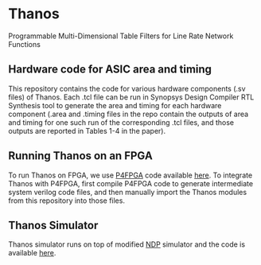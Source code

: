 # Thanos
Programmable Multi-Dimensional Table Filters for Line Rate Network Functions

## Hardware code for ASIC area and timing
This repository contains the code for various hardware components (.sv files) of Thanos. Each .tcl file can be run in Synopsys Design Compiler RTL Synthesis tool to generate the area and timing for each hardware component (.area and .timing files in the repo contain the outputs of area and timing for one such run of the corresponding .tcl files, and those outputs are reported in Tables 1-4 in the paper).

## Running Thanos on an FPGA
To run Thanos on FPGA, we use [P4FPGA](https://dl.acm.org/doi/10.1145/3050220.3050234) code available [here](http://p4fpga.github.io). To integrate Thanos with P4FPGA, first compile P4FPGA code to generate intermediate system verilog code files, and then manually import the Thanos modules from this repository into those files.

## Thanos Simulator
Thanos simulator runs on top of modified [NDP](https://dl.acm.org/doi/10.1145/3098822.3098825) simulator and the code is available [here](https://github.com/vishal1303/NDP).
